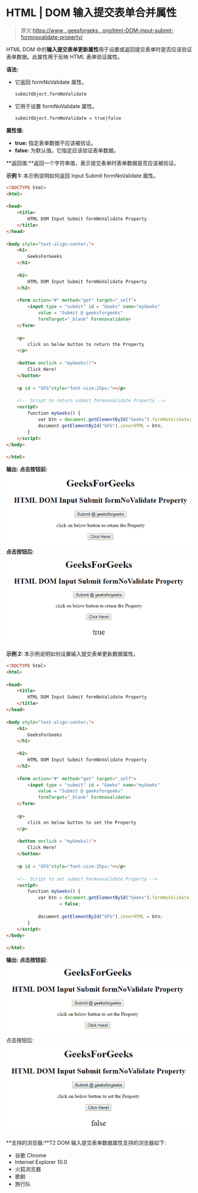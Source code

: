 # HTML | DOM 输入提交表单合并属性

> 原文:[https://www . geesforgeks . org/html-DOM-input-submit-formnovalidate-property/](https://www.geeksforgeeks.org/html-dom-input-submit-formnovalidate-property/)

HTML DOM 中的**输入提交表单更新属性**用于设置或返回提交表单时是否应该验证表单数据。此属性用于反映 HTML 表单验证属性。

**语法:**

*   它返回 formNoValidate 属性。

    ```html
    submitObject.formNoValidate
    ```

*   它用于设置 formNoValidate 属性。

    ```html
    submitObject.formNoValidate = true|false
    ```

**属性值:**

*   **true:** 指定表单数据不应该被验证。
*   **false:** 为默认值。它指定应该验证表单数据。

**返回值:**返回一个字符串值，表示提交表单时表单数据是否应该被验证。

**示例 1:** 本示例说明如何返回 Input Submit formNoValidate 属性。

```html
<!DOCTYPE html> 
<html> 

<head> 
    <title> 
        HTML DOM Input Submit formNoValidate Property
    </title> 
</head> 

<body style="text-align:center;"> 
    <h1>
        GeeksForGeeks
    </h1>

    <h2> 
        HTML DOM Input Submit formNoValidate Property 
    </h2> 

    <form action="#" method="get" target="_self">
        <input type = "submit" id = "Geeks" name="myGeeks"
            value = "Submit @ geeksforgeeks"
            formTarget="_blank" Formnovalidate>
    </form>

    <p>
        click on below button to return the Property
    </p>

    <button onclick = "myGeeks()"> 
        Click Here! 
    </button> 

    <p id = "GFG"style="font-size:25px;"></p> 

    <!-- Script to return submit formnovalidate Property -->
    <script> 
        function myGeeks() { 
            var btn = document.getElementById("Geeks").formNoValidate;
            document.getElementById("GFG").innerHTML = btn; 
        } 
    </script> 
</body> 

</html>                    
```

**输出:**
**点击按钮前:**
![](img/f33da7c94720e8ed442c539f16aa37f1.png)
**点击按钮后:**
![](img/30dbf50b13e6e22cdb9b9b56d8710113.png)

**示例 2:** 本示例说明如何设置输入提交表单更新数据属性。

```html
<!DOCTYPE html> 
<html> 

<head> 
    <title> 
        HTML DOM Input Submit formNoValidate Property
    </title> 
</head> 

<body style="text-align:center;"> 
    <h1>
        GeeksForGeeks
    </h1>

    <h2> 
        HTML DOM Input Submit formNoValidate Property 
    </h2> 

    <form action="#" method="get" target="_self">
        <input type = "submit" id = "Geeks" name="myGeeks"
            value = "Submit @ geeksforgeeks"
            formTarget="_blank" Formnovalidate>
    </form>

    <p>
        click on below button to set the Property
    </p>

    <button onclick = "myGeeks()"> 
        Click Here! 
    </button> 

    <p id = "GFG"style="font-size:25px;"></p> 

    <!-- Script to set submit formnovalidate Property -->
    <script> 
        function myGeeks() { 
            var btn = document.getElementById("Geeks").formNoValidate
                    = false;

            document.getElementById("GFG").innerHTML = btn; 
        } 
    </script> 
</body> 

</html>                               
```

**输出:**
**点击按钮前:**
![](img/76cc66eacc6729baf079694c39f0c2c0.png)
点击按钮后:
![](img/b5866b3d8fefccf35aeae3b7d0ef1e73.png)

**支持的浏览器:**T2 DOM 输入提交表单数据属性支持的浏览器如下:

*   谷歌 Chrome
*   Internet Explorer 10.0
*   火狐浏览器
*   歌剧
*   旅行队